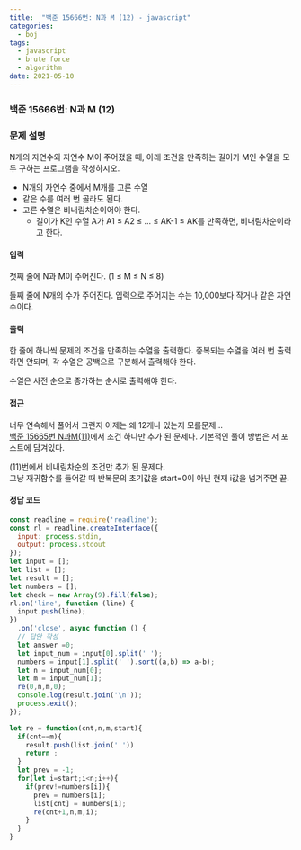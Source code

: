 ```yaml
---
title:  "백준 15666번: N과 M (12) - javascript"
categories: 
  - boj
tags:
  - javascript
  - brute force
  - algorithm
date: 2021-05-10
---
```

### 백준 15666번: N과 M (12)

### 문제 설명 
N개의 자연수와 자연수 M이 주어졌을 때, 아래 조건을 만족하는 길이가 M인 수열을 모두 구하는 프로그램을 작성하시오.

- N개의 자연수 중에서 M개를 고른 수열
- 같은 수를 여러 번 골라도 된다.
- 고른 수열은 비내림차순이어야 한다.
  - 길이가 K인 수열 A가 A1 ≤ A2 ≤ ... ≤ AK-1 ≤ AK를 만족하면, 비내림차순이라고 한다.
 
#### 입력
첫째 줄에 N과 M이 주어진다. (1 ≤ M ≤ N ≤ 8)

둘째 줄에 N개의 수가 주어진다. 입력으로 주어지는 수는 10,000보다 작거나 같은 자연수이다.

#### 출력
한 줄에 하나씩 문제의 조건을 만족하는 수열을 출력한다. 중복되는 수열을 여러 번 출력하면 안되며, 각 수열은 공백으로 구분해서 출력해야 한다.

수열은 사전 순으로 증가하는 순서로 출력해야 한다.


#### 접근   
너무 연속해서 풀어서 그런지 이제는 왜 12개나 있는지 모를문제...   
[백준 15665번 N과M(11)](../2-15665/)에서 조건 하나만 추가 된 문제다.
기본적인 풀이 방법은 저 포스트에 담겨있다.

(11)번에서 비내림차순의 조건만 추가 된 문제다.   
그냥 재귀함수를 들어갈 때 반복문의 초기값을 start=0이 아닌 현재 i값을 넘겨주면 끝.





#### 정답 코드
```js
const readline = require('readline');
const rl = readline.createInterface({
  input: process.stdin,
  output: process.stdout
});
let input = [];
let list = [];
let result = [];
let numbers = [];
let check = new Array(9).fill(false);
rl.on('line', function (line) {
  input.push(line);
})
  .on('close', async function () {
  // 답안 작성
  let answer =0;  
  let input_num = input[0].split(' ');
  numbers = input[1].split(' ').sort((a,b) => a-b);
  let n = input_num[0];
  let m = input_num[1];
  re(0,n,m,0);  
  console.log(result.join('\n'));  
  process.exit();
});

let re = function(cnt,n,m,start){
  if(cnt==m){    
    result.push(list.join(' '))
    return ;
  }
  let prev = -1;
  for(let i=start;i<n;i++){    
    if(prev!=numbers[i]){            
      prev = numbers[i];
      list[cnt] = numbers[i];
      re(cnt+1,n,m,i);     
    }
  }
}
```   



